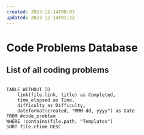 ```yaml
---
created: 2023-12-14T00:03
updated: 2023-12-14T01:22
---
```


# Code Problems Database

## List of all coding problems

```dataview

TABLE WITHOUT ID
	link(file.link, title) as Completed,
	time_elapsed as Time,
	difficulty as Difficulty,
	dateformat(created, "MMM dd, yyyy") as Date
FROM #code_problem 
WHERE !contains(file.path, "Templates")
SORT file.ctime DESC
```

